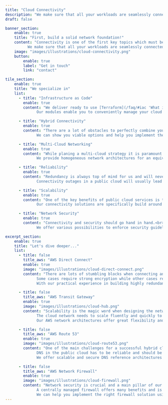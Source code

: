 ```yaml
---
title: "Cloud Connectivity"
description: "We make sure that all your workloads are seamlessly connected to the AWS cloud with top-priority on reliability, scalability and security."
draft: false

banner_section:
    enable: true
    title: "First, build a solid network foundation!"
    content: "Connectivity is one of the first key topics which must be tackled to jump-start your cloud journey.<br><br>
          We make sure that all your workloads are seamlessly connected to the AWS cloud with top-priority on reliability, scalability and security."
    image: "images/illustrations/cloud-connectivity.png"
    button:
        enable: true
        label: "Get in touch"
        link: "contact"

tile_section:
    enable: true
    title: "We specialize in"
    list:
      - title: "Infrastructure as Code"
        enable: true
        content: "We deliver ready to use [Terraform](/faq/#iac 'What is Infrastructure as Code?') modules which implement different reference architectures to meet your connectivity requirements.<br><br>
              Our modules enable you to conveniently manage your cloud connectivity solution while reducing human error and improving time-to-market."

      - title: "Hybrid Connectivity"
        enable: true
        content: "There are a lot of obstacles to perfectly combine your on-premises data center with a public cloud.<br><br>
              We can show you viable options and help you implement the best solution for your requirements."

      - title: "Multi-Cloud Networking"
        enable: true
        content: "While planing a multi-cloud strategy it is paramount to standardize the connectivity.<br><br>
              We provide homogeneous network architectures for an equivalent connectivity solution across clouds."

      - title: "Reliability"
        enable: true
        content: "Redundancy is always top of mind for us and will never be treated as an afterthought.<br><br>
              Connectivity outages in a public cloud will usually lead to a severe impact on your workloads and therefor on your entire business."

      - title: "Scalability"
        enable: true
        content: "One of the key benefits of public cloud services is their ability to scale.<br><br>
              Our connectivity solutions are specifically build around scalability to keep up with a rapid growth."

      - title: "Network Security"
        enable: true
        content: "Connectivity and security should go hand in hand.<br><br>
              We offer various possibilities to enforce security guidelines directly at the network layer."

excerpt_section:
    enable: true
    title: "Let's dive deeper..."
    list:
      - title: false
        title_aws: "AWS Direct Connect"
        enable: true
        image: "images/illustrations/cloud-direct-connect.png"
        content: "There are lots of stumbling blocks when connecting an on-premises data center to the public cloud.<br>
              Some cases require strong encryption while other cases require the best possible latency and sometimes both is necessary.
              With our practical experience in building highly redundant Direct Connect and Express Route solutions we can expedite this task."

      - title: false
        title_aws: "AWS Transit Gateway"
        enable: true
        image: "images/illustrations/cloud-hub.png"
        content: "Scalability is the magic word when designing the network in a public cloud environment.<br>
              The cloud network needs to scale fluently and quickly to keep up with rapid growth and to improve time-to-market.
              Our AWS network architectures offer great flexibility and are built to last."

      - title: false
        title_aws: "AWS Route 53"
        enable: true
        image: "images/illustrations/cloud-route53.png"
        content: "One of the main challenges for a successful hybrid cloud environment is a well thought out DNS solution.<br>
              DNS in the public cloud has to be reliable and should be adaptable while not being restrictive.
              We offer scalable and secure DNS reference architectures and enable you to implement the right solution."

      - title: false
        title_aws: "AWS Network Firewall"
        enable: true
        image: "images/illustrations/cloud-firewall.png"
        content: "Network security is crucial and a main pillar of our connectivity services.<br>
              A centrally managed firewall offers many benefits and is essential to keep your public cloud environment safe.
              We can help you implement the right firewall solution using cloud native principles."
---
```

